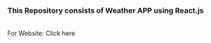 ### This Repository consists of Weather APP using React.js
<br/>
For Website: <link href="https://prathammanabasannanavar.github.io/WeatherAPP/">Click here</link>
